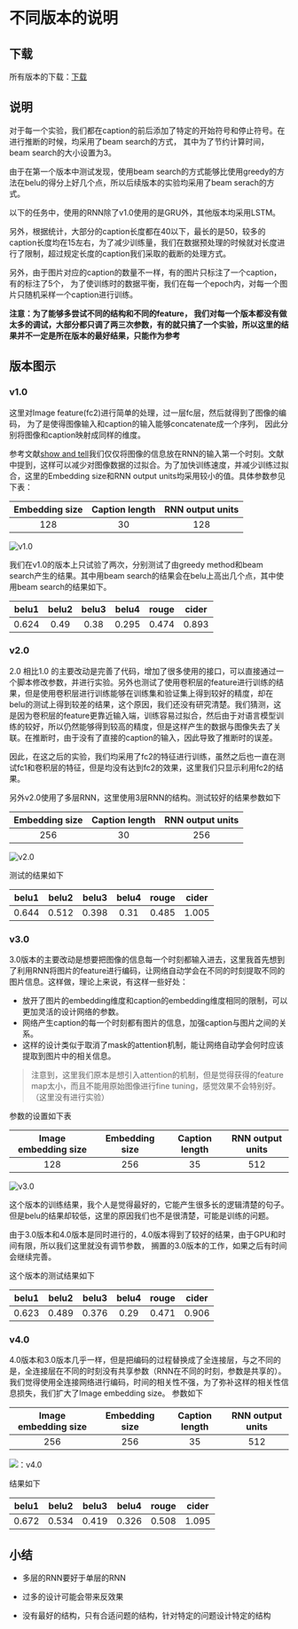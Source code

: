# 不同版本的说明

## 下载

所有版本的下载：[下载](https://github.com/chendagui16/xxxxx/releases)

## 说明

对于每一个实验，我们都在caption的前后添加了特定的开始符号和停止符号。在进行推断的时候，均采用了beam search的方式， 其中为了节约计算时间， beam search的大小设置为3。

由于在第一个版本中测试发现，使用beam search的方式能够比使用greedy的方法在belu的得分上好几个点，所以后续版本的实验均采用了beam serach的方式。

以下的任务中，使用的RNN除了v1.0使用的是GRU外，其他版本均采用LSTM。

另外，根据统计，大部分的caption长度都在40以下，最长的是50，较多的caption长度均在15左右，为了减少训练量，我们在数据预处理的时候就对长度进行了限制，超过规定长度的caption我们采取的截断的处理方式。

另外，由于图片对应的caption的数量不一样，有的图片只标注了一个caption， 有的标注了5个， 为了使训练时的数据平衡，我们在每一个epoch内，对每一个图片只随机采样一个caption进行训练。

**注意：为了能够多尝试不同的结构和不同的feature， 我们对每一个版本都没有做太多的调试，大部分都只调了两三次参数，有的就只搞了一个实验，所以这里的结果并不一定是所在版本的最好结果，只能作为参考**

## 版本图示

### v1.0

这里对Image feature(fc2)进行简单的处理，过一层fc层，然后就得到了图像的编码， 为了是使得图像输入和caption的输入能够concatenate成一个序列， 因此分别将图像和caption映射成同样的维度。

参考文献[show and tell](https://arxiv.org/pdf/1411.4555)我们仅仅将图像的信息放在RNN的输入第一个时刻。文献中提到，这样可以减少对图像数据的过拟合。为了加快训练速度，并减少训练过拟合，这里的Embedding size和RNN output units均采用较小的值。具体参数参见下表：

| Embedding size | Caption length | RNN output units |
| :------------: | :------------: | :--------------: |
|      128       |       30       |       128        |



![v1.0](model-figure/v1.png)

我们在v1.0的版本上只试验了两次，分别测试了由greedy method和beam search产生的结果。其中用beam search的结果会在belu上高出几个点，其中使用beam search的结果如下。

| belu1 | belu2 | belu3 | belu4 | rouge | cider |
| :---: | :---: | :---: | :---: | :---: | :---: |
| 0.624 | 0.49  | 0.38  | 0.295 | 0.474 | 0.893 |

### v2.0

2.0 相比1.0 的主要改动是完善了代码，增加了很多使用的接口，可以直接通过一个脚本修改参数，并进行实验。另外也测试了使用卷积层的feature进行训练的结果，但是使用卷积层进行训练能够在训练集和验证集上得到较好的精度，却在belu的测试上得到较差的结果，这个原因，我们还没有研究清楚。我们猜测，这是因为卷积层的feature更靠近输入端，训练容易过拟合，然后由于对语言模型训练的较好，所以仍然能够得到较高的精度，但是这样产生的数据与图像失去了关联。在推断时，由于没有了直接的caption的输入，因此导致了推断时的误差。

因此，在这之后的实验，我们均采用了fc2的特征进行训练，虽然之后也一直在测试fc1和卷积层的特征，但是均没有达到fc2的效果，这里我们只显示利用fc2的结果。

另外v2.0使用了多层RNN，这里使用3层RNN的结构。测试较好的结果参数如下

| Embedding size | Caption length | RNN output units |
| :------------: | :------------: | :--------------: |
|      256       |       30       |       256        |

![v2.0](model-figure/v2.png)

测试的结果如下

| belu1 | belu2 | belu3 | belu4 | rouge | cider |
| :---: | :---: | :---: | :---: | :---: | :---: |
| 0.644 | 0.512 | 0.398 | 0.31  | 0.485 | 1.005 |

### v3.0

3.0版本的主要改动是想要把图像的信息每一个时刻都输入进去，这里我首先想到了利用RNN将图片的feature进行编码，让网络自动学会在不同的时刻提取不同的图片信息。这样做，理论上来说，有这样一些好处：

* 放开了图片的embedding维度和caption的embedding维度相同的限制，可以更加灵活的设计网络的参数。
* 网络产生caption的每一个时刻都有图片的信息，加强caption与图片之间的关系。
* 这样的设计类似于取消了mask的attention机制，能让网络自动学会何时应该提取到图片中的相关信息。

> 注意到，这里我们原本是想引入attention的机制，但是觉得获得的feature map太小，而且不能用原始图像进行fine tuning，感觉效果不会特别好。（这里没有进行实验）

参数的设置如下表

| Image embedding size | Embedding size | Caption length | RNN output units |
| :------------------: | :------------: | :------------: | :--------------: |
|         128          |      256       |       35       |       512        |

![v3.0](model-figure/v3.png)

这个版本的训练结果，我个人是觉得最好的，它能产生很多长的逻辑清楚的句子。但是belu的结果却较低，这里的原因我们也不是很清楚，可能是训练的问题。

由于3.0版本和4.0版本是同时进行的，4.0版本得到了较好的结果，由于GPU和时间有限，所以我们这里就没有调节参数， 搁置的3.0版本的工作，如果之后有时间会继续完善。

这个版本的测试结果如下

| belu1 | belu2 | belu3 | belu4 | rouge | cider |
| :---: | :---: | :---: | :---: | :---: | :---: |
| 0.623 | 0.489 | 0.376 | 0.29  | 0.471 | 0.906 |

### v4.0

4.0版本和3.0版本几乎一样，但是把编码的过程替换成了全连接层，与之不同的是，全连接层在不同的时刻没有共享参数（RNN在不同的时刻，参数是共享的）。我们觉得使用全连接网络进行编码，时间的相关性不强，为了弥补这样的相关性信息损失，我们扩大了Image embedding size。 参数如下

| Image embedding size | Embedding size | Caption length | RNN output units |
| :------------------: | :------------: | :------------: | :--------------: |
|         256          |      256       |       35       |       512        |

![：v4.0](model-figure/v4.png)

结果如下

| belu1 | belu2 | belu3 | belu4 | rouge | cider |
| :---: | :---: | :---: | :---: | :---: | :---: |
| 0.672 | 0.534 | 0.419 | 0.326 | 0.508 | 1.095 |

## 小结

* 多层的RNN要好于单层的RNN

* 过多的设计可能会带来反效果

* 没有最好的结构，只有合适问题的结构，针对特定的问题设计特定的结构

  ​